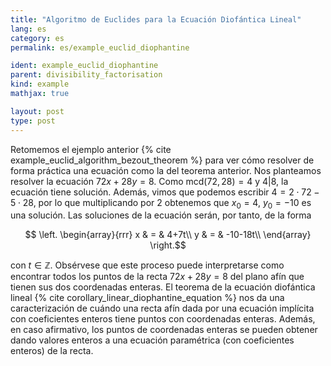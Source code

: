 ```yaml
---
title: "Algoritmo de Euclides para la Ecuación Diofántica Lineal"
lang: es
category: es
permalink: es/example_euclid_diophantine

ident: example_euclid_diophantine
parent: divisibility_factorisation
kind: example
mathjax: true

layout: post
type: post
---
```


Retomemos el ejemplo anterior {% cite example_euclid_algorithm_bezout_theorem %} para ver cómo resolver de forma práctica una ecuación como la del teorema anterior. Nos planteamos resolver la ecuación $72x+28y=8$. Como $\text{mcd}(72,28)=4$ y $4\vert 8$, la ecuación tiene solución. Además, vimos que podemos escribir $4=2\cdot72-5\cdot28$, por lo que multiplicando por $2$ obtenemos que $x_0=4,\ y_0=-10$ es una solución. Las soluciones de la ecuación serán, por tanto, de la forma

$$
\left.
\begin{array}{rrr}
x & = & 4+7t\\
y & = & -10-18t\\
\end{array}
\right.$$



con $t\in\mathbb{Z}$. Obsérvese que este proceso puede interpretarse como encontrar todos los puntos de la recta $72x+28y=8$ del plano afín que tienen sus dos coordenadas enteras. El teorema de la ecuación diofántica lineal {% cite corollary_linear_diophantine_equation %} nos da una caracterización de cuándo una recta afín dada por una ecuación implícita con coeficientes enteros tiene puntos con coordenadas enteras. Además, en caso afirmativo, los puntos de coordenadas enteras se pueden obtener dando valores enteros a una ecuación paramétrica (con coeficientes enteros) de la recta.